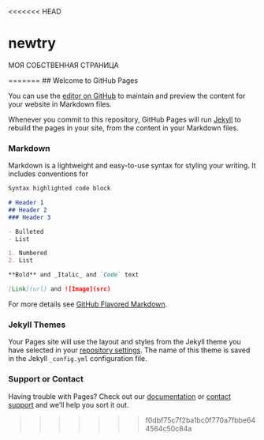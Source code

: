 <<<<<<< HEAD
# newtry
<html>

<head>
  
  <meta charset="utf-8">
</head>

<body>

  <p>МОЯ СОБСТВЕННАЯ СТРАНИЦА
  <script>
    alert( 'SMOTRITE!' );
  </script>

</p>

</body>

</html>
=======
## Welcome to GitHub Pages

You can use the [editor on GitHub](https://github.com/Kurinjs/newtry/edit/master/README.md) to maintain and preview the content for your website in Markdown files.

Whenever you commit to this repository, GitHub Pages will run [Jekyll](https://jekyllrb.com/) to rebuild the pages in your site, from the content in your Markdown files.

### Markdown

Markdown is a lightweight and easy-to-use syntax for styling your writing. It includes conventions for

```markdown
Syntax highlighted code block

# Header 1
## Header 2
### Header 3

- Bulleted
- List

1. Numbered
2. List

**Bold** and _Italic_ and `Code` text

[Link](url) and ![Image](src)
```

For more details see [GitHub Flavored Markdown](https://guides.github.com/features/mastering-markdown/).

### Jekyll Themes

Your Pages site will use the layout and styles from the Jekyll theme you have selected in your [repository settings](https://github.com/Kurinjs/newtry/settings). The name of this theme is saved in the Jekyll `_config.yml` configuration file.

### Support or Contact

Having trouble with Pages? Check out our [documentation](https://help.github.com/categories/github-pages-basics/) or [contact support](https://github.com/contact) and we’ll help you sort it out.
>>>>>>> f0dbf75c7f2ba1bc0f770a7fbbe644564c50c84a
